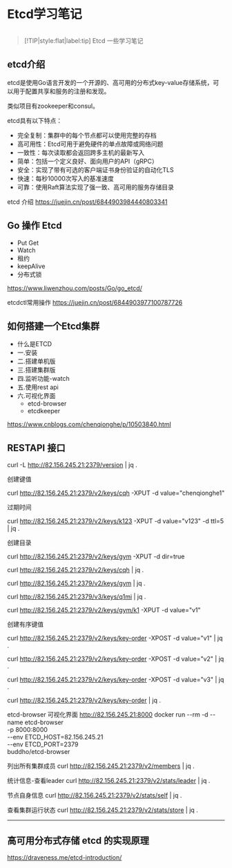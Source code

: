 

# Etcd学习笔记

![]()


> [!TIP|style:flat|label:tip]
> Etcd 一些学习笔记

## etcd介绍
etcd是使用Go语言开发的一个开源的、高可用的分布式key-value存储系统，可以用于配置共享和服务的注册和发现。

类似项目有zookeeper和consul。

etcd具有以下特点：
- 完全复制：集群中的每个节点都可以使用完整的存档
- 高可用性：Etcd可用于避免硬件的单点故障或网络问题
- 一致性：每次读取都会返回跨多主机的最新写入
- 简单：包括一个定义良好、面向用户的API（gRPC）
- 安全：实现了带有可选的客户端证书身份验证的自动化TLS
- 快速：每秒10000次写入的基准速度
- 可靠：使用Raft算法实现了强一致、高可用的服务存储目录


etcd 介绍 https://juejin.cn/post/6844903984440803341


## Go 操作 Etcd

- Put Get
- Watch
- 租约
- keepAlive
- 分布式锁

https://www.liwenzhou.com/posts/Go/go_etcd/


etcdctl常用操作 https://juejin.cn/post/6844903977100787726



## 如何搭建一个Etcd集群

- 什么是ETCD
- 一.安装
- 二.搭建单机版
- 三.搭建集群版
- 四.监听功能-watch
- 五.使用rest api
- 六.可视化界面
  - etcd-browser
  - etcdkeeper

https://www.cnblogs.com/chenqionghe/p/10503840.html


## RESTAPI 接口

curl -L http://82.156.245.21:2379/version | jq .

创建键值

curl http://82.156.245.21:2379/v2/keys/cqh -XPUT -d value="chenqionghe1"

过期时间

curl http://82.156.245.21:2379/v2/keys/k123 -XPUT -d value="v123" -d ttl=5 | jq .


创建目录

curl http://82.156.245.21:2379/v2/keys/gym -XPUT -d dir=true

curl http://82.156.245.21:2379/v2/keys/cqh | jq .

curl http://82.156.245.21:2379/v2/keys/gym | jq .

curl http://82.156.245.21:2379/v3/keys/q1mi | jq .


curl http://82.156.245.21:2379/v2/keys/gym/k1 -XPUT -d value="v1"





创建有序键值

curl http://82.156.245.21:2379/v2/keys/key-order -XPOST -d value="v1" | jq .

curl http://82.156.245.21:2379/v2/keys/key-order -XPOST -d value="v2" | jq .

curl http://82.156.245.21:2379/v2/keys/key-order -XPOST -d value="v3" | jq .

curl http://82.156.245.21:2379/v2/keys/key-order | jq .


etcd-browser 可视化界面 http://82.156.245.21:8000
docker run --rm  -d --name etcd-browser \
-p 8000:8000 \
--env ETCD_HOST=82.156.245.21 \
--env ETCD_PORT=2379 \
buddho/etcd-browser







列出所有集群成员
curl http://82.156.245.21:2379/v2/members | jq .

统计信息-查看leader
curl http://82.156.245.21:2379/v2/stats/leader | jq .

节点自身信息
curl http://82.156.245.21:2379/v2/stats/self | jq .

查看集群运行状态
curl http://82.156.245.21:2379/v2/stats/store | jq .



-----------


## 高可用分布式存储 etcd 的实现原理 

https://draveness.me/etcd-introduction/